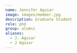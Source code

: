 ```yaml
---
name: Jennifer Aguiar
image: images/member.jpg
description: Graduate Student
role: phd
group: alumni
aliases:
  - J. Aguiar
  - J Aguiar
---
```


